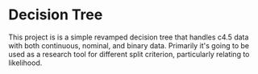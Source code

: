 # Decision Tree
This project is is a simple revamped decision tree that handles c4.5 data with both continuous, nominal, and binary data. Primarily it's going to be used as a research tool for different split criterion, particularly relating to likelihood.